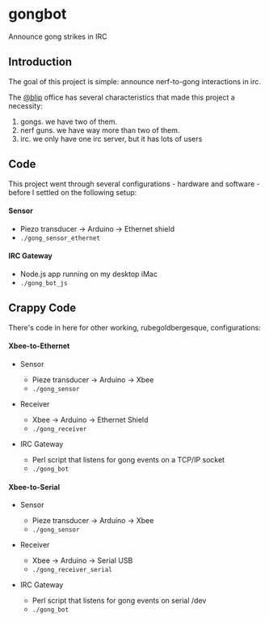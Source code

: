 
# gongbot

Announce gong strikes in IRC

## Introduction

The goal of this project is simple:  announce nerf-to-gong interactions in irc.

The [@blip](http://twitter.com/blip) office has several characteristics that made this project a necessity:

1. gongs.  we have two of them.
2. nerf guns.  we have way more than two of them.
3. irc.  we only have one irc server, but it has lots of users

## Code

This project went through several configurations - hardware and software - before
I settled on the following setup:

#### Sensor

* Piezo transducer -> Arduino -> Ethernet shield
* `./gong_sensor_ethernet`

#### IRC Gateway

* Node.js app running on my desktop iMac
* `./gong_bot_js`


## Crappy Code

There's code in here for other working, rubegoldbergesque, configurations:

#### Xbee-to-Ethernet

* Sensor
  * Pieze transducer -> Arduino -> Xbee
  * `./gong_sensor`

* Receiver
  * Xbee -> Arduino -> Ethernet Shield
  * `./gong_receiver`

* IRC Gateway
  * Perl script that listens for gong events on a TCP/IP socket
  * `./gong_bot`

#### Xbee-to-Serial

* Sensor
  * Pieze transducer -> Arduino -> Xbee
  * `./gong_sensor`

* Receiver
  * Xbee -> Arduino -> Serial USB
  * `./gong_receiver_serial`

* IRC Gateway
  * Perl script that listens for gong events on serial /dev
  * `./gong_bot`


